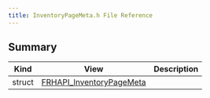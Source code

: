 ```yaml
---
title: InventoryPageMeta.h File Reference
---
```


## Summary
| Kind | View | Description |
|------|------|-------------|
|struct|[FRHAPI_InventoryPageMeta](/unreal-plugins/all/structfrhapi__inventorypagemeta/#structFRHAPI__InventoryPageMeta)||
